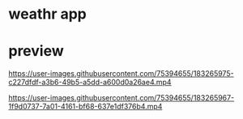 # weathr app

# preview 
https://user-images.githubusercontent.com/75394655/183265975-c227dfdf-a3b6-49b5-a5dd-a600d0a26ae4.mp4

https://user-images.githubusercontent.com/75394655/183265967-1f9d0737-7a01-4161-bf68-637e1df376b4.mp4
